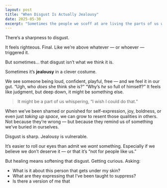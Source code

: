 ```yaml
---
layout: post
title: "When Disgust Is Actually Jealousy"
date: 2025-05-30
excerpt: "Sometimes the people we scoff at are living the parts of us we’ve disowned — and what looks like judgment may really be longing in disguise."
---
```


There’s a sharpness to disgust.

It feels righteous. Final. Like we’re above whatever — or whoever — triggered it.

But sometimes… that disgust isn’t what we think it is.

Sometimes it’s **jealousy** in a clever costume.

We see someone being loud, confident, playful, free — and we feel it in our gut. “Ugh, who *does* she think she is?” “Why’s *he* so full of himself?” It feels like judgment, but deep down, it might be something else.

> It might be a part of us whispering, “I wish I could do that.”

When we’ve been shamed or punished for self-expression, joy, boldness, or even just *taking up space*, we can grow to resent those qualities in others. Not because they’re wrong — but because they remind us of something we’ve buried in ourselves.

Disgust is sharp. Jealousy is vulnerable.

It’s easier to roll our eyes than admit we *want* something. Especially if we believe we don’t deserve it — or that it’s “not for people like us.”

But healing means softening that disgust. Getting curious. Asking:

- What is it about this person that gets under my skin?
- What are they expressing that I’ve been taught to suppress?
- Is there a version of me that
